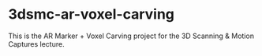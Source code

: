 # 3dsmc-ar-voxel-carving
This is the AR Marker + Voxel Carving project for the 3D Scanning &amp; Motion Captures lecture.
